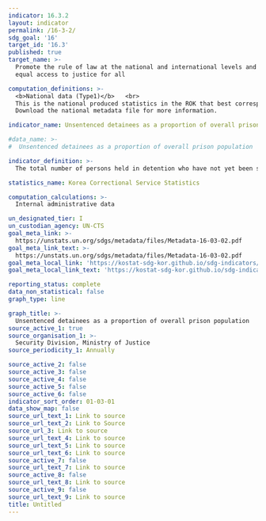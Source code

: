 ```yaml
---
indicator: 16.3.2
layout: indicator
permalink: /16-3-2/
sdg_goal: '16'
target_id: '16.3'
published: true
target_name: >-
  Promote the rule of law at the national and international levels and ensure
  equal access to justice for all

computation_definitions: >-
  <b>National data (Type1)</b>   <br>
  This is the national produced statistics in the ROK that best corresponds to the definition of UN SDGs indicators. <br>
  Download the national metadata file for more information.

indicator_name: Unsentenced detainees as a proportion of overall prison population

#data_name: >-
#  Unsentenced detainees as a proportion of overall prison population 

indicator_definition: >-
  The total number of persons held in detention who have not yet been sentenced, as a percentage of the total number of persons held in detention, in a given period. 'Sentenced' refers to persons subject to criminal proceedings who have received a decision from a competent authority regarding their conviction or acquittal. For the purposes of the indicator, persons who have received a 'non-final' decision are considered to be 'sentenced'. 

statistics_name: Korea Correctional Service Statistics 

computation_calculations: >-
  Internal administrative data 

un_designated_tier: I
un_custodian_agency: UN-CTS
goal_meta_link: >-
  https://unstats.un.org/sdgs/metadata/files/Metadata-16-03-02.pdf   
goal_meta_link_text: >-
  https://unstats.un.org/sdgs/metadata/files/Metadata-16-03-02.pdf   
goal_meta_local_link: 'https://kostat-sdg-kor.github.io/sdg-indicators/public/data/Metadata-16-03-02_ENG.pdf'
goal_meta_local_link_text: 'https://kostat-sdg-kor.github.io/sdg-indicators/public/data/Metadata-16-03-02_ENG.pdf'

reporting_status: complete
data_non_statistical: false
graph_type: line

graph_title: >-
  Unsentenced detainees as a proportion of overall prison population 
source_active_1: true
source_organisation_1: >-
  Security Division, Ministry of Justice
source_periodicity_1: Annually 

source_active_2: false
source_active_3: false
source_active_4: false
source_active_5: false
source_active_6: false
indicator_sort_order: 01-03-01
data_show_map: false
source_url_text_1: Link to source
source_url_text_2: Link to Source
source_url_3: Link to source
source_url_text_4: Link to source
source_url_text_5: Link to source
source_url_text_6: Link to source
source_active_7: false
source_url_text_7: Link to source
source_active_8: false
source_url_text_8: Link to source
source_active_9: false
source_url_text_9: Link to source
title: Untitled
---
```

